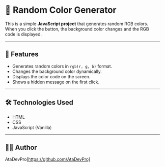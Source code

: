 # 🎨 Random Color Generator

This is a simple **JavaScript project** that generates random RGB colors.  
When you click the button, the background color changes and the RGB code is displayed.

---

## 🚀 Features
- Generates random colors in `rgb(r, g, b)` format.
- Changes the background color dynamically.
- Displays the color code on the screen.
- Shows a hidden message on the first click.

---

## 🛠️ Technologies Used
- HTML
- CSS
- JavaScript (Vanilla)

---


## 🧑‍💻 Author
AtaDevPro[https://github.com/AtaDevPro]

